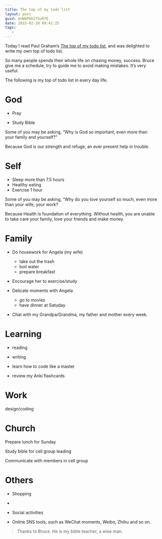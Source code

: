 ```yaml
---
title: The top of my todo list
layout: post
guid: mnWbPAh2fbvR7E
date: 2015-02-20 09:41:25
tags:
   -
---
```


Today I read Paul Graham’s [The top of my todo list](http://www.paulgraham.com/todo.html), and was delighted to write my own top of todo list.

So many people spends their whole life on chasing money, success. Bruce give me a schedule, try to guide me to avoid making mistakes. It’s very useful.

The following is my top of todo list in every day life.

# God

* Pray

* Study Bible

Some of you may be asking, “Why is God so important, even more than your family and yourself?”

Because God is our strength and refuge, an ever present help in trouble.

# Self

* Sleep more than 7.5 hours
* Healthy eating
* Exercise 1 hour

Some of you may be asking, “Why do you love yourself so much, even more than your wife, your work?

Because Health is foundation of everything. Without health, you are unable to take care your family,  love your friends and make money. 

# Family

* Do housework for Angela (my wife)

	* take out the trash
	* boil water
	* prepare breakfast

* Encourage her to exercise/study 

* Delicate moments with Angela

	* go to movies
	* have dinner at Satuday

* Chat with my Grandpa/Grandma, my father and mother every week.

# Learning

* reading

* writing

* learn how to code like a master

* review my Anki flashcards

# Work

design/coding 

# Church

Prepare lunch for Sunday

Study bible for  cell group leading

Communicate with members in cell group


# Others

* Shopping
* 
* Social activities

* Online SNS tools, such as WeChat moments, Weibo, Zhihu and so on.


> Thanks to Bruce. He is my bible teacher, a wise man.
